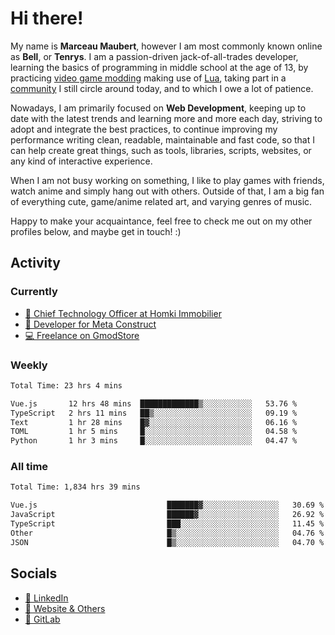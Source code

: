 # Hi there!

My name is **Marceau Maubert**, however I am most commonly known online as **Bell**, or **Tenrys**. I am a passion-driven jack-of-all-trades developer, learning the basics of programming in middle school at the age of 13, by practicing [video game modding](https://garrysmod.com) making use of [Lua](https://lua.org), taking part in a [community](https://metastruct.net) I still circle around today, and to which I owe a lot of patience.

Nowadays, I am primarily focused on **Web Development**, keeping up to date with the latest trends and learning more and more each day, striving to adopt  and integrate the best practices, to continue improving my performance writing clean, readable, maintainable and fast code, so that I can help create great things, such as tools, libraries, scripts, websites, or any kind of interactive experience.

When I am not busy working on something, I like to play games with friends, watch anime and simply hang out with others. Outside of that, I am a big fan of everything cute, game/anime related art, and varying genres of music.

Happy to make your acquaintance, feel free to check me out on my other profiles below, and maybe get in touch! :)

## Activity

### Currently

- [🏢 Chief Technology Officer at Homki Immobilier](https://homki-immobilier.com)
- [🎈 Developer for Meta Construct](https://metastruct.net)
- [💻 Freelance on GmodStore](https://www.gmodstore.com/users/Tenrys)

### Weekly
<!--START_SECTION:wakaWeekly-->

```txt
Total Time: 23 hrs 4 mins

Vue.js       12 hrs 48 mins  █████████████▒░░░░░░░░░░░   53.76 %
TypeScript   2 hrs 11 mins   ██▒░░░░░░░░░░░░░░░░░░░░░░   09.19 %
Text         1 hr 28 mins    █▓░░░░░░░░░░░░░░░░░░░░░░░   06.16 %
TOML         1 hr 5 mins     █░░░░░░░░░░░░░░░░░░░░░░░░   04.58 %
Python       1 hr 3 mins     █░░░░░░░░░░░░░░░░░░░░░░░░   04.47 %
```

<!--END_SECTION:wakaWeekly-->

### All time
<!--START_SECTION:wakaTotal-->

```txt
Total Time: 1,834 hrs 39 mins

Vue.js                             ███████▓░░░░░░░░░░░░░░░░░   30.69 %
JavaScript                         ██████▓░░░░░░░░░░░░░░░░░░   26.92 %
TypeScript                         ███░░░░░░░░░░░░░░░░░░░░░░   11.45 %
Other                              █▒░░░░░░░░░░░░░░░░░░░░░░░   04.76 %
JSON                               █▒░░░░░░░░░░░░░░░░░░░░░░░   04.70 %
```

<!--END_SECTION:wakaTotal-->

## Socials

- [👔 LinkedIn](https://www.linkedin.com/in/marceau-maubert)
- [🔗 Website & Others](https://bell.moe)
- [🦊 GitLab](https://gitlab.com/Tenrys)

